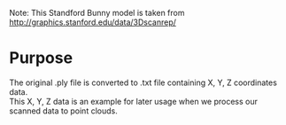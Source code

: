 Note: This Standford Bunny model is taken from http://graphics.stanford.edu/data/3Dscanrep/

# **Purpose**

The original .ply file is converted to .txt file containing X, Y, Z coordinates data. \
This X, Y, Z data is an example for later usage when we process our scanned data to point clouds.
